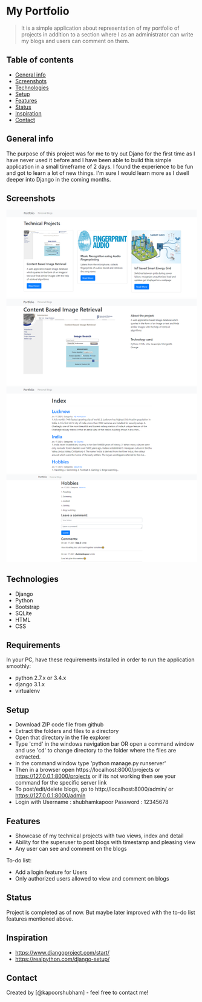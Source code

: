 # My Portfolio
> It is a simple application about representation of my portfolio of projects in addition to a section where I as an administrator can write my blogs and users can comment on them.
## Table of contents
* [General info](#general-info)
* [Screenshots](#screenshots)
* [Technologies](#technologies)
* [Setup](#setup)
* [Features](#features)
* [Status](#status)
* [Inspiration](#inspiration)
* [Contact](#contact)

## General info
The purpose of this project was for me to try out Djano for the first time as I have never used it before and I have been able to build this simple application in a small timeframe of 2 days. I found the experience to be fun and got to learn a lot of new things. I'm sure I would learn more as I dwell deeper into Django in the coming months.

## Screenshots
![Screenshot_1](./screenshots/s1.png)
![Screenshot_2](./screenshots/s2.png)
![Screenshot_3](./screenshots/s3.png)
![Screenshot_4](./screenshots/s4.png)

## Technologies
* Django
* Python
* Bootstrap
* SQLite
* HTML
* CSS

## Requirements
In your PC, have these requirements installed in order to run the application smoothly:
* python 2.7.x or 3.4.x
* django 3.1.x
* virtualenv

## Setup
* Download ZIP code file from github
* Extract the folders and files to a directory
* Open that directory in the file explorer
* Type 'cmd' in the windows navigation bar OR open a command window and use 'cd' to change directory to the folder where the files are extracted.
* In the command window type 'python manage.py runserver'
* Then in a browser open https://localhost:8000/projects or https://127.0.0.1:8000/projects or if its not working then see your command for the specific server link
* To post/edit/delete blogs, go to http://localhost:8000/admin/ or https://127.0.0.1:8000/admin
* Login with Username : shubhamkapoor
             Password : 12345678

## Features
* Showcase of my technical projects with two views, index and detail
* Ability for the superuser to post blogs with timestamp and pleasing view
* Any user can see and comment on the blogs

To-do list:
* Add a login feature for Users
* Only authorized users allowed to view and comment on blogs

## Status
Project is completed as of now. But maybe later improved with the to-do list features mentioned above.

## Inspiration
* https://www.djangoproject.com/start/
* https://realpython.com/django-setup/

## Contact
Created by [@kapoorshubham] - feel free to contact me!

